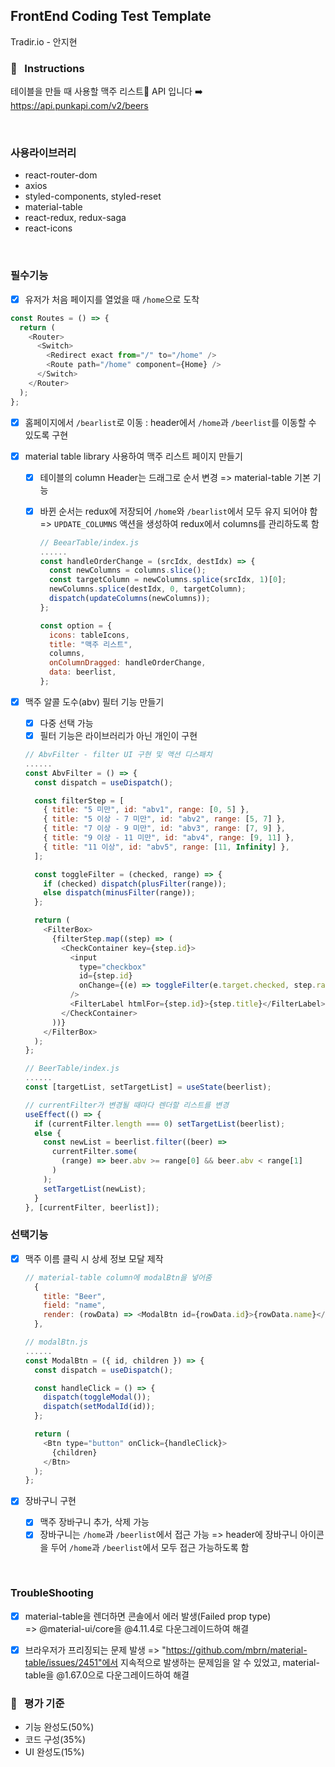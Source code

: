 ## FrontEnd Coding Test Template

Tradir.io - 안지현

### 📣 &nbsp; Instructions

테이블을 만들 때 사용할 맥주 리스트🍻 API 입니다 ➡️ &nbsp; https://api.punkapi.com/v2/beers

<br />

### 사용라이브러리

- react-router-dom
- axios
- styled-components, styled-reset
- material-table
- react-redux, redux-saga
- react-icons

<br />

### 필수기능

- [x] 유저가 처음 페이지를 열었을 때 `/home`으로 도착

```js
const Routes = () => {
  return (
    <Router>
      <Switch>
        <Redirect exact from="/" to="/home" />
        <Route path="/home" component={Home} />
      </Switch>
    </Router>
  );
};
```

- [x] 홈페이지에서 `/bearlist`로 이동
      : header에서 `/home`과 `/beerlist`를 이동할 수 있도록 구현

- [x] material table library 사용하여 맥주 리스트 페이지 만들기

  - [x] 테이블의 column Header는 드래그로 순서 변경
        => material-table 기본 기능
  - [x] 바뀐 순서는 redux에 저장되어 `/home`와 `/bearlist`에서 모두 유지 되어야 함
        => `UPDATE_COLUMNS` 액션을 생성하여 redux에서 columns를 관리하도록 함

    ```js
    // BeearTable/index.js
    ......
    const handleOrderChange = (srcIdx, destIdx) => {
      const newColumns = columns.slice();
      const targetColumn = newColumns.splice(srcIdx, 1)[0];
      newColumns.splice(destIdx, 0, targetColumn);
      dispatch(updateColumns(newColumns));
    };

    const option = {
      icons: tableIcons,
      title: "맥주 리스트",
      columns,
      onColumnDragged: handleOrderChange,
      data: beerlist,
    };

    ```

- [x] 맥주 알콜 도수(abv) 필터 기능 만들기

  - [x] 다중 선택 가능
  - [x] 필터 기능은 라이브러리가 아닌 개인이 구현

  ```js
  // AbvFilter - filter UI 구현 및 액션 디스패치
  ......
  const AbvFilter = () => {
    const dispatch = useDispatch();

    const filterStep = [
      { title: "5 미만", id: "abv1", range: [0, 5] },
      { title: "5 이상 - 7 미만", id: "abv2", range: [5, 7] },
      { title: "7 이상 - 9 미만", id: "abv3", range: [7, 9] },
      { title: "9 이상 - 11 미만", id: "abv4", range: [9, 11] },
      { title: "11 이상", id: "abv5", range: [11, Infinity] },
    ];

    const toggleFilter = (checked, range) => {
      if (checked) dispatch(plusFilter(range));
      else dispatch(minusFilter(range));
    };

    return (
      <FilterBox>
        {filterStep.map((step) => (
          <CheckContainer key={step.id}>
            <input
              type="checkbox"
              id={step.id}
              onChange={(e) => toggleFilter(e.target.checked, step.range)}
            />
            <FilterLabel htmlFor={step.id}>{step.title}</FilterLabel>
          </CheckContainer>
        ))}
      </FilterBox>
    );
  };
  ```

  ```js
  // BeerTable/index.js
  ......
  const [targetList, setTargetList] = useState(beerlist);

  // currentFilter가 변경될 때마다 렌더할 리스트를 변경
  useEffect(() => {
    if (currentFilter.length === 0) setTargetList(beerlist);
    else {
      const newList = beerlist.filter((beer) =>
        currentFilter.some(
          (range) => beer.abv >= range[0] && beer.abv < range[1]
        )
      );
      setTargetList(newList);
    }
  }, [currentFilter, beerlist]);
  ```

### 선택기능

- [x] 맥주 이름 클릭 시 상세 정보 모달 제작

  ```js
  // material-table column에 modalBtn을 넣어줌
    {
      title: "Beer",
      field: "name",
      render: (rowData) => <ModalBtn id={rowData.id}>{rowData.name}</ModalBtn>,
    },
  ```

  ```js
  // modalBtn.js
  ......
  const ModalBtn = ({ id, children }) => {
    const dispatch = useDispatch();

    const handleClick = () => {
      dispatch(toggleModal());
      dispatch(setModalId(id));
    };

    return (
      <Btn type="button" onClick={handleClick}>
        {children}
      </Btn>
    );
  };
  ```

- [x] 장바구니 구현
  - [x] 맥주 장바구니 추가, 삭제 가능
  - [x] 장바구니는 `/home`과 `/beerlist`에서 접근 가능
        => header에 장바구니 아이콘을 두어 `/home`과 `/beerlist`에서 모두 접근 가능하도록 함

<br />

### TroubleShooting

- [x] material-table을 렌더하면 콘솔에서 에러 발생(Failed prop type)  
       => @material-ui/core을 @4.11.4로 다운그레이드하여 해결

- [x] 브라우저가 프리징되는 문제 발생
      => "https://github.com/mbrn/material-table/issues/2451"에서 지속적으로 발생하는 문제임을 알 수 있었고, material-table을 @1.67.0으로 다운그레이드하여 해결

### 📝 &nbsp; 평가 기준

- 기능 완성도(50%)
- 코드 구성(35%)
- UI 완성도(15%)
